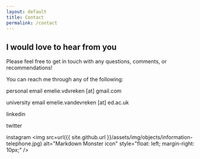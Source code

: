 ```yaml
---
layout: default
title: Contact
permalink: /contact
---
```


## I would love to hear from you

Please feel free to get in touch with any questions, comments, or recommendations!

You can reach me through any of the following:

personal email emelie.vdvreken [at] gmail.com

university email emelie.vandevreken [at] ed.ac.uk

linkedin

twitter

instagram
<img src=url({{ site.github.url }}/assets/img/objects/information-telephone.jpg)
     alt="Markdown Monster icon"
     style="float: left; margin-right: 10px;" />
